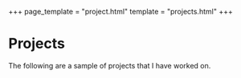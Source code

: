 +++
page_template = "project.html"
template = "projects.html"
+++

# Projects
The following are a sample of projects that I have worked on.
